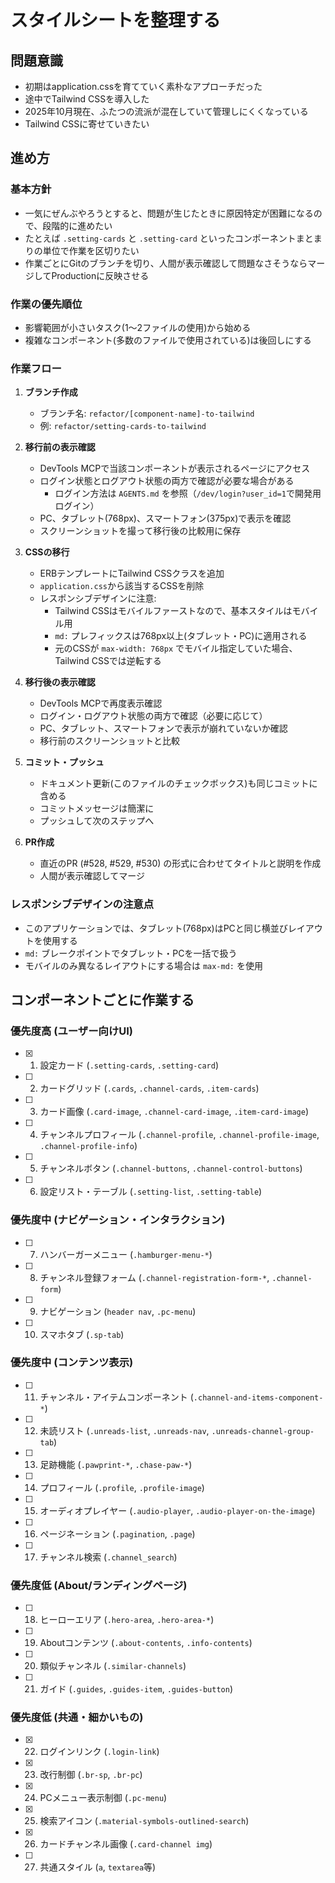 # スタイルシートを整理する

## 問題意識

- 初期はapplication.cssを育てていく素朴なアプローチだった
- 途中でTailwind CSSを導入した
- 2025年10月現在、ふたつの流派が混在していて管理しにくくなっている
- Tailwind CSSに寄せていきたい

## 進め方

### 基本方針

- 一気にぜんぶやろうとすると、問題が生じたときに原因特定が困難になるので、段階的に進めたい
- たとえば `.setting-cards` と `.setting-card` といったコンポーネントまとまりの単位で作業を区切りたい
- 作業ごとにGitのブランチを切り、人間が表示確認して問題なさそうならマージしてProductionに反映させる

### 作業の優先順位

- 影響範囲が小さいタスク(1〜2ファイルの使用)から始める
- 複雑なコンポーネント(多数のファイルで使用されている)は後回しにする

### 作業フロー

1. **ブランチ作成**
   - ブランチ名: `refactor/[component-name]-to-tailwind`
   - 例: `refactor/setting-cards-to-tailwind`

2. **移行前の表示確認**
   - DevTools MCPで当該コンポーネントが表示されるページにアクセス
   - ログイン状態とログアウト状態の両方で確認が必要な場合がある
     - ログイン方法は `AGENTS.md` を参照（`/dev/login?user_id=1`で開発用ログイン）
   - PC、タブレット(768px)、スマートフォン(375px)で表示を確認
   - スクリーンショットを撮って移行後の比較用に保存

3. **CSSの移行**
   - ERBテンプレートにTailwind CSSクラスを追加
   - `application.css`から該当するCSSを削除
   - レスポンシブデザインに注意:
     - Tailwind CSSはモバイルファーストなので、基本スタイルはモバイル用
     - `md:` プレフィックスは768px以上(タブレット・PC)に適用される
     - 元のCSSが `max-width: 768px` でモバイル指定していた場合、Tailwind CSSでは逆転する

4. **移行後の表示確認**
   - DevTools MCPで再度表示確認
   - ログイン・ログアウト状態の両方で確認（必要に応じて）
   - PC、タブレット、スマートフォンで表示が崩れていないか確認
   - 移行前のスクリーンショットと比較

5. **コミット・プッシュ**
   - ドキュメント更新(このファイルのチェックボックス)も同じコミットに含める
   - コミットメッセージは簡潔に
   - プッシュして次のステップへ

6. **PR作成**
   - 直近のPR (#528, #529, #530) の形式に合わせてタイトルと説明を作成
   - 人間が表示確認してマージ

### レスポンシブデザインの注意点

- このアプリケーションでは、タブレット(768px)はPCと同じ横並びレイアウトを使用する
- `md:` ブレークポイントでタブレット・PCを一括で扱う
- モバイルのみ異なるレイアウトにする場合は `max-md:` を使用

## コンポーネントごとに作業する

### 優先度高 (ユーザー向けUI)

- [x] 1. 設定カード (`.setting-cards`, `.setting-card`)
- [ ] 2. カードグリッド (`.cards`, `.channel-cards`, `.item-cards`)
- [ ] 3. カード画像 (`.card-image`, `.channel-card-image`, `.item-card-image`)
- [ ] 4. チャンネルプロフィール (`.channel-profile`, `.channel-profile-image`, `.channel-profile-info`)
- [ ] 5. チャンネルボタン (`.channel-buttons`, `.channel-control-buttons`)
- [ ] 6. 設定リスト・テーブル (`.setting-list`, `.setting-table`)

### 優先度中 (ナビゲーション・インタラクション)
- [ ] 7. ハンバーガーメニュー (`.hamburger-menu-*`)
- [ ] 8. チャンネル登録フォーム (`.channel-registration-form-*`, `.channel-form`)
- [ ] 9. ナビゲーション (`header nav`, `.pc-menu`)
- [ ] 10. スマホタブ (`.sp-tab`)

### 優先度中 (コンテンツ表示)

- [ ] 11. チャンネル・アイテムコンポーネント (`.channel-and-items-component-*`)
- [ ] 12. 未読リスト (`.unreads-list`, `.unreads-nav`, `.unreads-channel-group-tab`)
- [ ] 13. 足跡機能 (`.pawprint-*`, `.chase-paw-*`)
- [ ] 14. プロフィール (`.profile`, `.profile-image`)
- [ ] 15. オーディオプレイヤー (`.audio-player`, `.audio-player-on-the-image`)
- [ ] 16. ページネーション (`.pagination`, `.page`)
- [ ] 17. チャンネル検索 (`.channel_search`)

### 優先度低 (About/ランディングページ)

- [ ] 18. ヒーローエリア (`.hero-area`, `.hero-area-*`)
- [ ] 19. Aboutコンテンツ (`.about-contents`, `.info-contents`)
- [ ] 20. 類似チャンネル (`.similar-channels`)
- [ ] 21. ガイド (`.guides`, `.guides-item`, `.guides-button`)

### 優先度低 (共通・細かいもの)

- [x] 22. ログインリンク (`.login-link`)
- [x] 23. 改行制御 (`.br-sp`, `.br-pc`)
- [x] 24. PCメニュー表示制御 (`.pc-menu`)
- [x] 25. 検索アイコン (`.material-symbols-outlined-search`)
- [x] 26. カードチャンネル画像 (`.card-channel img`)
- [ ] 27. 共通スタイル (`a`, `textarea`等)
